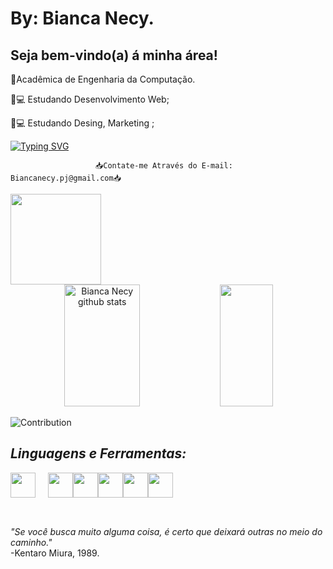 # By: Bianca Necy.
   ## Seja bem-vindo(a) á minha área!
   
   
   🍏Acadêmica de Engenharia da Computação.
   
  🔖💻 Estudando Desenvolvimento Web;
  
  🔖💻 Estudando Desing, Marketing ;
   
 
[![Typing SVG](https://readme-typing-svg.herokuapp.com/?color=pinksize=35&center=true&vCenter=true&width=1000&lines=HELLO,+My+Name+is+Bianca+Necy+Pampolha+Jorge.;I'm+from+Manaus,+AM.;Be+Welcome+to+my+profile!+:%29)](https://git.io/typing-svg)
  
  
                       📥Contate-me Através do E-mail: Biancanecy.pj@gmail.com📥
                
</div>            
   <a href="https://www.linkedin.com/in/bianca-necy-56b72723b/"><img align="center" width="145px" src="https://img.shields.io/badge/LinkedIn-0077B5?style=for-the-badge&logo=linkedin&logoColor=white" /></a>
</div>

<div align="center">  
  <img width="49%" height="195px" src="https://github-readme-stats.vercel.app/api?username=BiancaNecy&show_icons=true&count_private=true&hide_border=true&title_color=pink=00bfbf&text_color=c9d1d9&bg_color=0d1117" alt="Bianca Necy github stats" /> 

 <img width="41%" height="195px" src="https://github-readme-stats.vercel.app/api/top-langs/?username=BiancaNecy&layout=compact&hide_border=true&title_color=00bfbf&text_color=00bfbf&bg_color=0d1117" />
</div>

![Contribution](https://activity-graph.herokuapp.com/graph?username=BiancaNecy&theme=gotham&hide_border=true&area=true)

  ## *Linguagens e Ferramentas:*

<img align="center" width="40px" src="https://user-images.githubusercontent.com/106227810/171755066-05c02077-05cf-401b-bfd6-4e1064bdbcd0.png" style="padding-right:20px;"/><img align="center" width="40px" src="https://user-images.githubusercontent.com/106227810/171755410-4c526721-7f55-4196-bbc8-9b8f6a2de391.png" /><img align="center" width="40px" src="https://user-images.githubusercontent.com/106227810/171755798-e4bd70d9-7df7-4424-8c3c-5dc9c3e0d99f.png" /><img align="center" width="40px" src="https://user-images.githubusercontent.com/106227810/171756685-10071717-9a89-4b38-baf2-966472a27e95.png" /><img align="center" width="40px" src="https://user-images.githubusercontent.com/106227810/171757332-aaa37368-c136-4861-a578-9745cce0f355.png" /><img align="center" width="40px" src="https://user-images.githubusercontent.com/106227810/171757775-cae414e3-f2e9-47c2-b7d5-bd2ec522e787.png" /><br><br>
##






  *"Se você busca muito alguma coisa, é certo que deixará outras no meio do caminho."*<br> -Kentaro Miura, 1989.


 </div>
                
            
